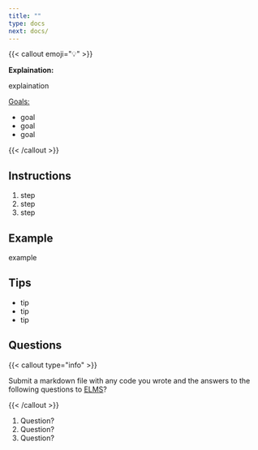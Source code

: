 ```yaml
---
title: ""
type: docs
next: docs/
---
```


{{< callout emoji="💡" >}}

**Explaination:**

explaination

<u>Goals:</u>

- goal
- goal
- goal

{{< /callout >}}

## Instructions

1. step
1. step
1. step

## Example

example

## Tips

- tip
- tip
- tip

## Questions

{{< callout type="info" >}}

Submit a markdown file with any code you wrote and the answers to the following
questions to [ELMS](https://umd.instructure.com/courses/1374508/assignments)?

{{< /callout >}}

1. Question?
1. Question?
1. Question?
